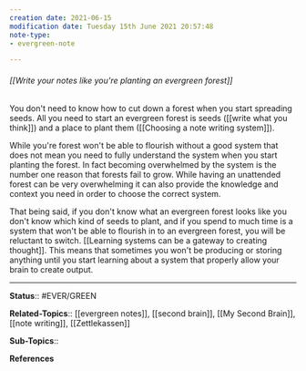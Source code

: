 ```yaml
---
creation date: 2021-06-15
modification date: Tuesday 15th June 2021 20:57:48
note-type: 
- evergreen-note

---
```


###### [[Write your notes like you're planting an evergreen forest]]

You don't need to know how to cut down a forest when you start spreading seeds. All you need to start an evergreen forest is seeds ([[write what you think]]) and a place to plant them ([[Choosing a note writing system]]). 

While you're forest won't be able to flourish without a good system that does not mean you need to fully understand the system when you start planting the forest. In fact becoming overwhelmed by the system is the number one reason that forests fail to grow. While having an unattended forest can be very overwhelming it can also provide the knowledge and context you need in order to choose the correct system.

That being said, if you don't know what an evergreen forest looks like you don't know which kind of seeds to plant, and if you spend to much time is a system that won't be able to flourish in to an evergreen forest, you will be reluctant to switch. [[Learning systems can be a gateway to creating thought]]. This means that sometimes you won't be producing or storing anything until you start learning about a system that properly allow your brain to create output.


---

**Status**:: #EVER/GREEN   

**Related-Topics**:: [[evergreen notes]], [[second brain]], [[My Second Brain]], [[note writing]], [[Zettlekassen]]
	
**Sub-Topics**::
	
**References** 

